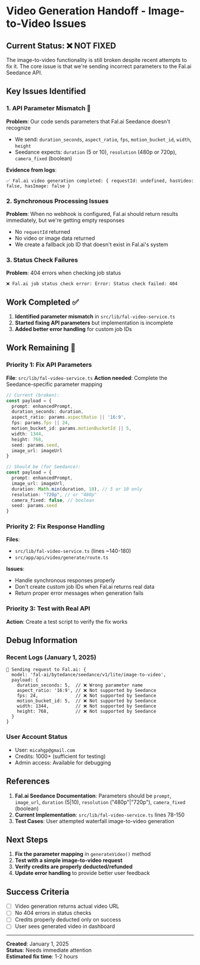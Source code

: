 # Video Generation Handoff - Image-to-Video Issues

## Current Status: ❌ NOT FIXED

The image-to-video functionality is still broken despite recent attempts to fix it. The core issue is that we're sending incorrect parameters to the Fal.ai Seedance API.

## Key Issues Identified

### 1. **API Parameter Mismatch** 🚨
**Problem**: Our code sends parameters that Fal.ai Seedance doesn't recognize
- We send: `duration_seconds`, `aspect_ratio`, `fps`, `motion_bucket_id`, `width`, `height`
- Seedance expects: `duration` (5 or 10), `resolution` (480p or 720p), `camera_fixed` (boolean)

**Evidence from logs**:
```
✅ Fal.ai video generation completed: { requestId: undefined, hasVideo: false, hasImage: false }
```

### 2. **Synchronous Processing Issues**
**Problem**: When no webhook is configured, Fal.ai should return results immediately, but we're getting empty responses
- No `requestId` returned
- No video or image data returned
- We create a fallback job ID that doesn't exist in Fal.ai's system

### 3. **Status Check Failures**
**Problem**: 404 errors when checking job status
```
❌ Fal.ai job status check error: Error: Status check failed: 404
```

## Work Completed ✅

1. **Identified parameter mismatch** in `src/lib/fal-video-service.ts`
2. **Started fixing API parameters** but implementation is incomplete
3. **Added better error handling** for custom job IDs

## Work Remaining 🔧

### Priority 1: Fix API Parameters
**File**: `src/lib/fal-video-service.ts`
**Action needed**: Complete the Seedance-specific parameter mapping

```typescript
// Current (broken):
const payload = {
  prompt: enhancedPrompt,
  duration_seconds: duration,
  aspect_ratio: params.aspectRatio || '16:9',
  fps: params.fps || 24,
  motion_bucket_id: params.motionBucketId || 5,
  width: 1344,
  height: 768,
  seed: params.seed,
  image_url: imageUrl
}

// Should be (for Seedance):
const payload = {
  prompt: enhancedPrompt,
  image_url: imageUrl,
  duration: Math.min(duration, 10), // 5 or 10 only
  resolution: "720p", // or "480p"
  camera_fixed: false, // boolean
  seed: params.seed
}
```

### Priority 2: Fix Response Handling
**Files**: 
- `src/lib/fal-video-service.ts` (lines ~140-180)
- `src/app/api/video/generate/route.ts`

**Issues**:
- Handle synchronous responses properly
- Don't create custom job IDs when Fal.ai returns real data
- Return proper error messages when generation fails

### Priority 3: Test with Real API
**Action**: Create a test script to verify the fix works

## Debug Information

### Recent Logs (January 1, 2025)
```
📡 Sending request to Fal.ai: {
  model: 'fal-ai/bytedance/seedance/v1/lite/image-to-video',
  payload: {
    duration_seconds: 5,  // ❌ Wrong parameter name
    aspect_ratio: '16:9', // ❌ Not supported by Seedance
    fps: 24,              // ❌ Not supported by Seedance
    motion_bucket_id: 5,  // ❌ Not supported by Seedance
    width: 1344,          // ❌ Not supported by Seedance
    height: 768,          // ❌ Not supported by Seedance
  }
}
```

### User Account Status
- User: `micahgp@gmail.com`
- Credits: 1000+ (sufficient for testing)
- Admin access: Available for debugging

## References

1. **Fal.ai Seedance Documentation**: Parameters should be `prompt`, `image_url`, `duration` (5|10), `resolution` ("480p"|"720p"), `camera_fixed` (boolean)
2. **Current Implementation**: `src/lib/fal-video-service.ts` lines 78-150
3. **Test Cases**: User attempted waterfall image-to-video generation

## Next Steps

1. **Fix the parameter mapping** in `generateVideo()` method
2. **Test with a simple image-to-video request**
3. **Verify credits are properly deducted/refunded**
4. **Update error handling** to provide better user feedback

## Success Criteria

- [ ] Video generation returns actual video URL
- [ ] No 404 errors in status checks
- [ ] Credits properly deducted only on success
- [ ] User sees generated video in dashboard

---
**Created**: January 1, 2025  
**Status**: Needs immediate attention  
**Estimated fix time**: 1-2 hours 